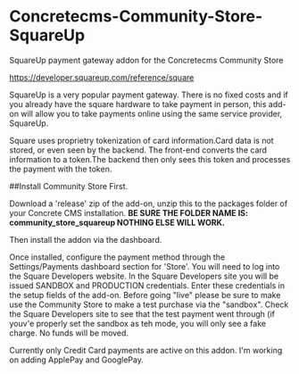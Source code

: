 # Concretecms-Community-Store-SquareUp
SquareUp payment gateway addon for the Concretecms Community Store

https://developer.squareup.com/reference/square

SquareUp is a very popular payment gateway. There is no fixed costs and if you already have the square hardware to take payment in person, this add-on will allow you to take payments online using the same service provider, SquareUp. 

Square uses proprietry tokenization of card information.Card data is not stored, or even seen by the backend. The front-end converts the card information to a token.The backend then only sees this token and processes the payment with the token.

##Install Community Store First.

Download a 'release' zip of the add-on, unzip this to the packages folder of your Concrete CMS installation. 
<b>BE SURE THE FOLDER NAME IS: community_store_squareup  NOTHING ELSE WILL WORK.</b>

Then install the addon via the dashboard.

Once installed, configure the payment method through the Settings/Payments dashboard section for 'Store'. You will need to log into the Square Developers website. In the Square Developers site you will be issued SANDBOX and PRODUCTION credentials. Enter these credentials in the setup fields of the add-on. 
Before going "live" please be sure to make use the Community Store to make a test purchase via the "sandbox". Check the Square Developers site to see that the test payment went through (if youv'e properly set the sandbox as teh mode, you will only see a fake charge. No funds will be moved.

Currently only Credit Card payments are active on this addon. I'm working on adding ApplePay and GooglePay.
